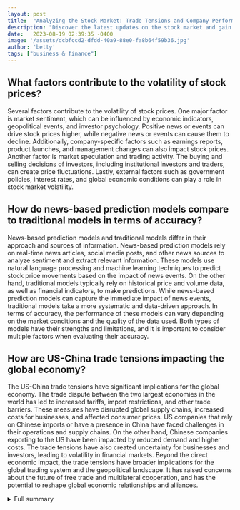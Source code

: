 ```yaml
---
layout: post
title:  "Analyzing the Stock Market: Trade Tensions and Company Performance"
description: "Discover the latest updates on the stock market and gain valuable insights into the potential impact of trade tensions and other external factors. This article provides in-depth analysis of specific companies and their recent performance, expert opinions, and key takeaways for investors."
date:   2023-08-19 02:39:35 -0400
image: '/assets/dcbfccd2-dfdd-40a9-88e0-fa8b64f59b36.jpg'
author: 'betty'
tags: ["business & finance"]
---
```


## What factors contribute to the volatility of stock prices?
Several factors contribute to the volatility of stock prices. One major factor is market sentiment, which can be influenced by economic indicators, geopolitical events, and investor psychology. Positive news or events can drive stock prices higher, while negative news or events can cause them to decline. Additionally, company-specific factors such as earnings reports, product launches, and management changes can also impact stock prices. Another factor is market speculation and trading activity. The buying and selling decisions of investors, including institutional investors and traders, can create price fluctuations. Lastly, external factors such as government policies, interest rates, and global economic conditions can play a role in stock market volatility.

## How do news-based prediction models compare to traditional models in terms of accuracy?
News-based prediction models and traditional models differ in their approach and sources of information. News-based prediction models rely on real-time news articles, social media posts, and other news sources to analyze sentiment and extract relevant information. These models use natural language processing and machine learning techniques to predict stock price movements based on the impact of news events. On the other hand, traditional models typically rely on historical price and volume data, as well as financial indicators, to make predictions. While news-based prediction models can capture the immediate impact of news events, traditional models take a more systematic and data-driven approach. In terms of accuracy, the performance of these models can vary depending on the market conditions and the quality of the data used. Both types of models have their strengths and limitations, and it is important to consider multiple factors when evaluating their accuracy.

## How are US-China trade tensions impacting the global economy?
The US-China trade tensions have significant implications for the global economy. The trade dispute between the two largest economies in the world has led to increased tariffs, import restrictions, and other trade barriers. These measures have disrupted global supply chains, increased costs for businesses, and affected consumer prices. US companies that rely on Chinese imports or have a presence in China have faced challenges in their operations and supply chains. On the other hand, Chinese companies exporting to the US have been impacted by reduced demand and higher costs. The trade tensions have also created uncertainty for businesses and investors, leading to volatility in financial markets. Beyond the direct economic impact, the trade tensions have broader implications for the global trading system and the geopolitical landscape. It has raised concerns about the future of free trade and multilateral cooperation, and has the potential to reshape global economic relationships and alliances.

<details>
  <summary>Full summary</summary>
In today's midday trading, the stock market is seeing several companies making headlines with their performance. Let's take a closer look at the top stories.<br><br>Strategic Education (STRA) is grabbing attention as it was upgraded to a 'buy' from 'neutral' by Bank of America. This news has sparked interest among investors as they consider the potential of this company.<br><br>Xpeng (XPEV) has reported a larger-than-expected loss in the second quarter. Despite this setback, the company remains optimistic about its future growth prospects.<br><br>Ross Stores (ROST) has beaten earnings expectations in its third-quarter results, exceeding analyst estimates by 23%. This positive performance has led to increased investor confidence in the company.<br><br>Blue Bird (BLBD) has received a buy rating from Bank of America. This endorsement from a reputable source has generated excitement among investors.<br><br>Keysight Technologies (KEYS) has provided a weak fiscal Q4 outlook, causing some concern in the market. However, the company's CEO remains confident in its long-term growth potential.<br><br>Estee Lauder (EL) has issued lower-than-expected guidance, disappointing investors who were hoping for stronger projections. This news has led to a decline in the company's stock price.<br><br>Nvidia (NVDA) has slipped in midday trading ahead of its quarterly results. Investors are eagerly awaiting the company's performance, which could have a significant impact on the market.<br><br>China-based companies are trading lower due to economic concerns. The ongoing trade tensions between the US and China are adversely affecting these companies' stock prices.<br><br>Deere (DE) has posted impressive beats on both top and bottom lines for its Q3 results. This solid performance has reinforced investor confidence in the company.<br><br>In addition to these main source events, we also have insights from extra sources that provide further analysis on the market.<br><br>Sophisticated investors view the market as evening out over time due to mean reversion. They believe that high market prices discourage mean reversion investors, but low market prices are viewed as an opportunity to buy.<br><br>Probability distribution graphs show the chance of price predictions falling within a specific range. These graphs can help investors make informed decisions about their investments.<br><br>When it comes to investing in Strategic Education, it is important to note that its performance cannot be consistently replicated. Stock prices, like Strategic Education, have symmetrical distributions.<br><br>For Strategic Education, the after-hype downside and upside margins are 71.11% and 74.19%, respectively. These margins indicate the potential volatility in the stock price.<br><br>It is worth mentioning that news-based prediction models may not always outperform traditional models. Investors need to consider multiple factors when making investment decisions.<br><br>Institutional investors are aggressively trading Strategic Education, indicating their confidence in the company's future performance.<br><br>Price movement in the stock market is often driven by hype and press releases. It is important for investors to evaluate the substance behind the hype.<br><br>Hype that is unrelated to earnings may present a short sale opportunity for savvy investors.<br><br>Credible news sources of Strategic Education's competitors can enhance the prediction of future price movements. Keeping an eye on the competition can provide valuable insights.<br><br>In the case of Xpeng, the company reported a net loss of 2.80 billion yuan ($384.5 million) in the second quarter. This net loss widened from the year-earlier period and was worse than analysts' estimates.<br><br>Ross Stores' third-quarter results showed flat revenue compared to the previous year. However, net income saw a decline of 11%. Despite this, the company managed to beat expectations, with revenue exceeding analyst estimates by 4.5% and EPS surpassing estimates by 23%. The company's share price has remained largely unchanged.<br><br>Nuvve Holding Corp. and Blue Bird Corporation announced the unveiling of eight electric, zero-emission school buses. These buses are powered by DC fast chargers supplied by Nuvve and enabled with Nuvve's vehicle-to-grid (V2G) energy aggregation platform. The vehicles are qualified to generate revenues for the school district through SDG&E's Emergency Load Reduction Program. This collaboration showcases the commitment to sustainable transportation and highlights the potential revenue opportunities with V2G technology.<br><br>Keysight Technologies' weaker-than-expected fiscal Q4 outlook has overshadowed its earnings beat. The company reported third-quarter net income of $288 million and flat revenue. Despite the disappointing outlook, the CEO of Keysight Technologies remains confident in the company's long-term growth trends.<br><br>Estee Lauder and other U.S. luxury companies are facing challenges in China as the recovery in the country is slower than anticipated. China's consumer sector fell into deflation in July, impacting the sales of these luxury goods makers. Estee Lauder is expected to show a decline in revenue, while Capri, the owner of Michael Kors, is also projected to see a decline in first-quarter revenues and net income.<br><br>The article also highlights the impact of US-China trade tensions on consumers, producers, and the global economy. The tariffs have reduced trade between the two countries, and the latest escalation in trade tensions could disrupt global supply chains and jeopardize global growth. Import restrictions would harm low-income households, and higher trade barriers would slow the spread of new technologies.<br><br>In conclusion, the midday trading update and stock market analysis provide valuable insights into the current state of the market. It is important for investors to consider both the main source events and the additional analysis from extra sources to make informed investment decisions.<br><br>Disclaimer: The information provided in this article is for educational purposes only and should not be considered as financial advice. Investing in the stock market involves risk, and individuals should conduct their own research and consult with a financial advisor before making any investment decisions.
</details>
